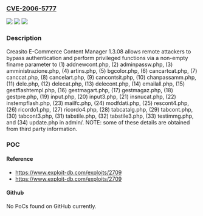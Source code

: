 ### [CVE-2006-5777](https://cve.mitre.org/cgi-bin/cvename.cgi?name=CVE-2006-5777)
![](https://img.shields.io/static/v1?label=Product&message=n%2Fa&color=blue)
![](https://img.shields.io/static/v1?label=Version&message=n%2Fa&color=blue)
![](https://img.shields.io/static/v1?label=Vulnerability&message=n%2Fa&color=brighgreen)

### Description

Creasito E-Commerce Content Manager 1.3.08 allows remote attackers to bypass authentication and perform privileged functions via a non-empty finame parameter to (1) addnewcont.php, (2) adminpassw.php, (3) amministrazione.php, (4) artins.php, (5) bgcolor.php, (6) cancartcat.php, (7) canccat.php, (8) cancelart.php, (9) cancontsit.php, (10) chanpassamm.php, (11) dele.php, (12) delecat.php, (13) delecont.php, (14) emailall.php, (15) gestflashtempl.php, (16) gestmagart.php, (17) gestmagaz.php, (18) gestpre.php, (19) input.php, (20) input3.php, (21) insnucat.php, (22) instempflash.php, (23) mailfc.php, (24) modfdati.php, (25) rescont4.php, (26) ricordo1.php, (27) ricordo4.php, (28) tabcatalg.php, (29) tabcont.php, (30) tabcont3.php, (31) tabstile.php, (32) tabstile3.php, (33) testimmg.php, and (34) update.php in admin/.  NOTE: some of these details are obtained from third party information.

### POC

#### Reference
- https://www.exploit-db.com/exploits/2709
- https://www.exploit-db.com/exploits/2709

#### Github
No PoCs found on GitHub currently.


